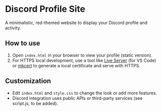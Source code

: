 # Discord Profile Site

A minimalistic, red-themed website to display your Discord profile and activity.

## How to use
1. Open `index.html` in your browser to view your profile (static version).
2. For HTTPS local development, use a tool like [Live Server](https://marketplace.visualstudio.com/items?itemName=ritwickdey.LiveServer) (for VS Code) or [mkcert](https://github.com/FiloSottile/mkcert) to generate a local certificate and serve with HTTPS.

## Customization
- Edit `index.html` and `style.css` to change the look or add more features.
- Discord integration uses public APIs or third-party services (see script.js, to be added).
